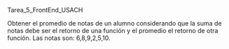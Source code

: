 Tarea_5_FrontEnd_USACH

Obtener el promedio de notas de un alumno considerando que la suma de notas debe ser el retorno de una función y el promedio el retorno de otra función. Las notas son: 6,8,9,2,5,10.
